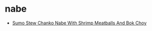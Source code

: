 # nabe

 * [Sumo Stew Chanko Nabe With Shrimp Meatballs And Bok Choy](index/s/sumo-stew-chanko-nabe-with-shrimp-meatballs-and-bok-choy.json)
